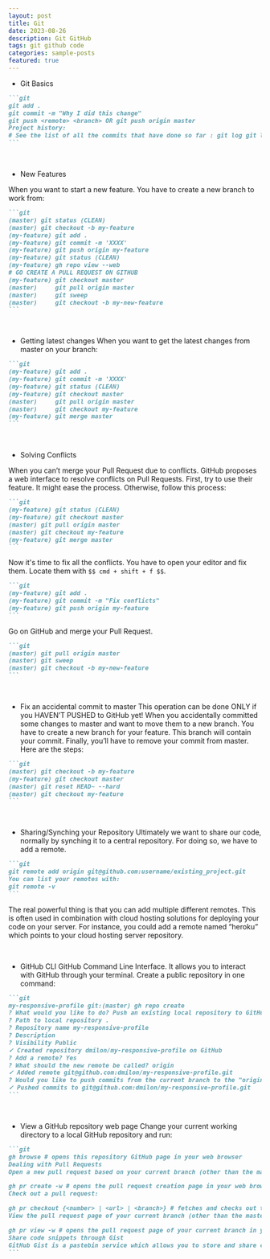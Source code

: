 ```yaml
---
layout: post
title: Git
date: 2023-08-26
description: Git GitHub
tags: git github code
categories: sample-posts
featured: true
---
```

* Git Basics
````markdown
```git
git add .
git commit -m "Why I did this change"
git push <remote> <branch> OR git push origin master
Project history:
# See the list of all the commits that have done so far : git log git lg
```
````
<p>&nbsp;</p>

* New Features

When you want to start a new feature.
You have to create a new branch to work from:

````markdown
```git
(master) git status (CLEAN)
(master) git checkout -b my-feature
(my-feature) git add .
(my-feature) git commit -m 'XXXX'
(my-feature) git push origin my-feature
(my-feature) git status (CLEAN)
(my-feature) gh repo view --web
# GO CREATE A PULL REQUEST ON GITHUB
(my-feature) git checkout master
(master)     git pull origin master
(master)     git sweep
(master)     git checkout -b my-new-feature
```
````
<p>&nbsp;</p>

* Getting latest changes
When you want to get the latest changes from master on your branch:

````markdown
```git
(my-feature) git add .
(my-feature) git commit -m 'XXXX'
(my-feature) git status (CLEAN)
(my-feature) git checkout master
(master)     git pull origin master
(master)     git checkout my-feature
(my-feature) git merge master
```
````
<p>&nbsp;</p>

* Solving Conflicts

When you can’t merge your Pull Request due to conflicts.
GitHub proposes a web interface to resolve conflicts on Pull Requests. First, try to use their feature. It might ease the process.
Otherwise, follow this process:

````markdown
```git
(my-feature) git status (CLEAN)
(my-feature) git checkout master
(master) git pull origin master
(master) git checkout my-feature
(my-feature) git merge master
```
````


Now it's time to fix all the conflicts. You have to open your editor and fix them. Locate them with `$$ cmd + shift + f $$`.

````markdown
```git
(my-feature) git add .
(my-feature) git commit -m "Fix conflicts"
(my-feature) git push origin my-feature
```
````
Go on GitHub and merge your Pull Request.

````markdown
```git
(master) git pull origin master
(master) git sweep
(master) git checkout -b my-new-feature
```
````
<p>&nbsp;</p>

*	Fix an accidental commit to master
This operation can be done ONLY if you HAVEN’T PUSHED to GitHub yet!
When you accidentally committed some changes to master and want to move them to a new branch.
You have to create a new branch for your feature. This branch will contain your commit. Finally, you’ll have to remove your commit from master. Here are the steps:

````markdown
```git
(master) git checkout -b my-feature
(my-feature) git checkout master
(master) git reset HEAD~ --hard
(master) git checkout my-feature
```
````
<p>&nbsp;</p>

* Sharing/Synching your Repository
Ultimately we want to share our code, normally by synching it to a central repository.
For doing so, we have to add a remote.

````markdown
```git
git remote add origin git@github.com:username/existing_project.git
You can list your remotes with:
git remote -v
```
````

The real powerful thing is that you can add multiple different remotes. This is often used in combination with cloud hosting solutions for deploying your code on your server. For instance, you could add a remote named “heroku” which points to your cloud hosting server repository.

<p>&nbsp;</p>

* GitHub CLI
GitHub Command Line Interface. It allows you to interact with GitHub through your terminal.
Create a public repository in one command:

````markdown
```git
my-responsive-profile git:(master) gh repo create
? What would you like to do? Push an existing local repository to GitHub
? Path to local repository .
? Repository name my-responsive-profile
? Description
? Visibility Public
✓ Created repository dmilon/my-responsive-profile on GitHub
? Add a remote? Yes
? What should the new remote be called? origin
✓ Added remote git@github.com:dmilon/my-responsive-profile.git
? Would you like to push commits from the current branch to the "origin"? Yes
✓ Pushed commits to git@github.com:dmilon/my-responsive-profile.git
```
````
<p>&nbsp;</p>

* View a GitHub repository web page
Change your current working directory to a local GitHub repository and run:

````markdown
```git
gh browse # opens this repository GitHub page in your web browser
Dealing with Pull Requests
Open a new pull request based on your current branch (other than the master or main branch):

gh pr create -w # opens the pull request creation page in your web browser
Check out a pull request:

gh pr checkout {<number> | <url> | <branch>} # fetches and checks out the branch of the PR from GitHub
View the pull request page of your current branch (other than the master or main branch):

gh pr view -w # opens the pull request page of your current branch in your web browser
Share code snippets through Gist
GitHub Gist is a pastebin service which allows you to store and share code snippets called gists.
```
````
